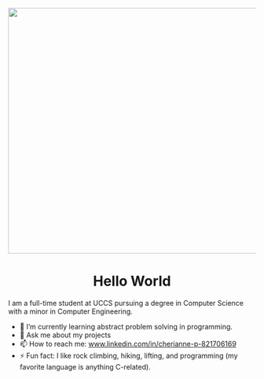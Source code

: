 <p align = "center">
    <img src = "https://img.freepik.com/free-vector/neon-fingerprint-background-concept_23-2148384080.jpg?t=st=1746403620~exp=1746407220~hmac=083e0f73d5aae0f031838cd52c05151a3e9c874d28edb7fd6507bd6433bf1def&w=996" width = "1000" height = "500" alt="">
    <h1 align = "center">Hello World</h1>
</p>
  
I am a full-time student at UCCS pursuing a degree in Computer Science with a minor in Computer Engineering.
- 🌱 I’m currently learning abstract problem solving in programming.
- 💬 Ask me about my projects
- 📫 How to reach me: www.linkedin.com/in/cherianne-p-821706169
- ⚡ Fun fact: I like rock climbing, hiking, lifting, and programming (my favorite language is anything C-related).

